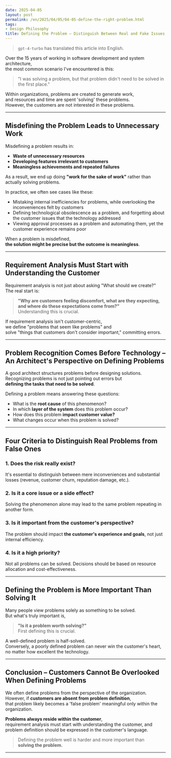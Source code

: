 ```yaml
---
date: 2025-04-05
layout: post
permalink: /en/2025/04/05/04-05-define-the-right-problem.html
tags:
- Design Philosophy
title: Defining the Problem – Distinguish Between Real and Fake Issues
---
```

> `gpt-4-turbo` has translated this article into English.

Over the 15 years of working in software development and system architecture,  
the most common scenario I've encountered is this:

> "I was solving a problem, but that problem didn't need to be solved in the first place."

Within organizations, problems are created to generate work,  
and resources and time are spent 'solving' these problems.  
However, the customers are not interested in these problems.

---

## Misdefining the Problem Leads to Unnecessary Work

Misdefining a problem results in:

- **Waste of unnecessary resources**  
- **Developing features irrelevant to customers**  
- **Meaningless achievements and repeated failures**

As a result, we end up doing **"work for the sake of work"** rather than actually solving problems.

In practice, we often see cases like these:

- Mistaking internal inefficiencies for problems, while overlooking the inconveniences felt by customers  
- Defining technological obsolescence as a problem, and forgetting about the customer issues that the technology addressed  
- Viewing approval processes as a problem and automating them, yet the customer experience remains poor

When a problem is misdefined,  
**the solution might be precise but the outcome is meaningless**.

---

## Requirement Analysis Must Start with Understanding the Customer

Requirement analysis is not just about asking "What should we create?"  
The real start is:

> **"Why are customers feeling discomfort, what are they expecting, and where do these expectations come from?"**  
Understanding this is crucial.

If requirement analysis isn't customer-centric,  
we define "problems that seem like problems" and  
solve "things that customers don't consider important," committing errors.

---

## Problem Recognition Comes Before Technology – An Architect's Perspective on Defining Problems

A good architect structures problems before designing solutions.  
Recognizing problems is not just pointing out errors but  
**defining the tasks that need to be solved**.

Defining a problem means answering these questions:

- What is the **root cause** of this phenomenon?  
- In which **layer of the system** does this problem occur?  
- How does this problem **impact customer value?**  
- What changes occur when this problem is solved?

---

## Four Criteria to Distinguish Real Problems from False Ones

### 1. Does the risk really exist?
It's essential to distinguish between mere inconveniences and substantial losses (revenue, customer churn, reputation damage, etc.).

### 2. Is it a core issue or a side effect?
Solving the phenomenon alone may lead to the same problem repeating in another form.

### 3. Is it important from the customer's perspective?
The problem should impact **the customer's experience and goals**, not just internal efficiency.

### 4. Is it a high priority?
Not all problems can be solved. Decisions should be based on resource allocation and cost-effectiveness.

---

## Defining the Problem is More Important Than Solving It

Many people view problems solely as something to be solved.  
But what's truly important is,

> **"Is it a problem worth solving?"**  
First defining this is crucial.

A well-defined problem is half-solved.  
Conversely, a poorly defined problem can never win the customer's heart, no matter how excellent the technology.

---

## Conclusion – Customers Cannot Be Overlooked When Defining Problems

We often define problems from the perspective of the organization.  
However, if **customers are absent from problem definition**,  
that problem likely becomes a 'false problem' meaningful only within the organization.

**Problems always reside within the customer**,  
requirement analysis must start with understanding the customer, and  
problem definition should be expressed in the customer's language.

> Defining the problem well is harder and more important than  
> **solving the problem.**

---